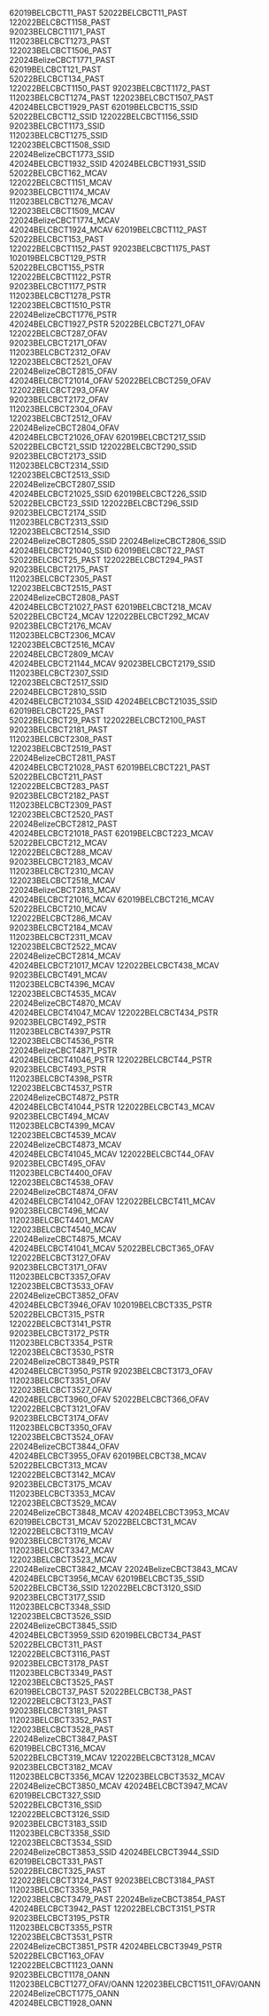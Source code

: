 62019BELCBCT11_PAST	
52022BELCBCT11_PAST	
122022BELCBCT1158_PAST	
92023BELCBCT1171_PAST	
112023BELCBCT1273_PAST	
122023BELCBCT1506_PAST	
22024BelizeCBCT1771_PAST	
62019BELCBCT121_PAST	
52022BELCBCT134_PAST	
122022BELCBCT1150_PAST
92023BELCBCT1172_PAST
112023BELCBCT1274_PAST
122023BELCBCT1507_PAST	
42024BELCBCT1929_PAST
62019BELCBCT15_SSID	
52022BELCBCT12_SSID	
122022BELCBCT1156_SSID	
92023BELCBCT1173_SSID	
112023BELCBCT1275_SSID	
122023BELCBCT1508_SSID	
22024BelizeCBCT1773_SSID	
42024BELCBCT1932_SSID 
42024BELCBCT1931_SSID
52022BELCBCT162_MCAV	
122022BELCBCT1151_MCAV	
92023BELCBCT1174_MCAV	
112023BELCBCT1276_MCAV	
122023BELCBCT1509_MCAV	
22024BelizeCBCT1774_MCAV	
42024BELCBCT1924_MCAV
62019BELCBCT112_PAST
52022BELCBCT153_PAST	
122022BELCBCT1152_PAST
92023BELCBCT1175_PAST	
102019BELCBCT129_PSTR	
52022BELCBCT155_PSTR	
122022BELCBCT1122_PSTR	
92023BELCBCT1177_PSTR	
112023BELCBCT1278_PSTR	
122023BELCBCT1510_PSTR	
22024BelizeCBCT1776_PSTR	
42024BELCBCT1927_PSTR
52022BELCBCT271_OFAV	
122022BELCBCT287_OFAV	
92023BELCBCT2171_OFAV	
112023BELCBCT2312_OFAV	
122023BELCBCT2521_OFAV	
22024BelizeCBCT2815_OFAV	
42024BELCBCT21014_OFAV
52022BELCBCT259_OFAV	
122022BELCBCT293_OFAV	
92023BELCBCT2172_OFAV	
112023BELCBCT2304_OFAV	
122023BELCBCT2512_OFAV	
22024BelizeCBCT2804_OFAV	
42024BELCBCT21026_OFAV
62019BELCBCT217_SSID	
52022BELCBCT21_SSID	
122022BELCBCT290_SSID	
92023BELCBCT2173_SSID	
112023BELCBCT2314_SSID	
122023BELCBCT2513_SSID	
22024BelizeCBCT2807_SSID	
42024BELCBCT21025_SSID
62019BELCBCT226_SSID
52022BELCBCT23_SSID	
122022BELCBCT296_SSID	
92023BELCBCT2174_SSID	
112023BELCBCT2313_SSID	
122023BELCBCT2514_SSID	
22024BelizeCBCT2805_SSID 
22024BelizeCBCT2806_SSID	
42024BELCBCT21040_SSID
62019BELCBCT22_PAST		
52022BELCBCT25_PAST	
122022BELCBCT294_PAST	
92023BELCBCT2175_PAST	
112023BELCBCT2305_PAST	
122023BELCBCT2515_PAST	
22024BelizeCBCT2808_PAST	
42024BELCBCT21027_PAST
62019BELCBCT218_MCAV	
52022BELCBCT24_MCAV	
122022BELCBCT292_MCAV	
92023BELCBCT2176_MCAV	
112023BELCBCT2306_MCAV	
122023BELCBCT2516_MCAV	
22024BELCBCT2809_MCAV	
42024BELCBCT21144_MCAV
92023BELCBCT2179_SSID	
112023BELCBCT2307_SSID	
122023BELCBCT2517_SSID	
22024BELCBCT2810_SSID	
42024BELCBCT21034_SSID 
42024BELCBCT21035_SSID
62019BELCBCT225_PAST	
52022BELCBCT29_PAST	
122022BELCBCT2100_PAST	
92023BELCBCT2181_PAST	
112023BELCBCT2308_PAST	
122023BELCBCT2519_PAST	
22024BelizeCBCT2811_PAST	
42024BELCBCT21028_PAST
62019BELCBCT221_PAST		
52022BELCBCT211_PAST	
122022BELCBCT283_PAST	
92023BELCBCT2182_PAST	
112023BELCBCT2309_PAST	
122023BELCBCT2520_PAST	
22024BelizeCBCT2812_PAST	
42024BELCBCT21018_PAST
62019BELCBCT223_MCAV		
52022BELCBCT212_MCAV	
122022BELCBCT288_MCAV	
92023BELCBCT2183_MCAV	
112023BELCBCT2310_MCAV	
122023BELCBCT2518_MCAV	
22024BelizeCBCT2813_MCAV	
42024BELCBCT21016_MCAV
62019BELCBCT216_MCAV	
52022BELCBCT210_MCAV	
122022BELCBCT286_MCAV	
92023BELCBCT2184_MCAV	
112023BELCBCT2311_MCAV	
122023BELCBCT2522_MCAV	
22024BelizeCBCT2814_MCAV	
42024BELCBCT21017_MCAV
122022BELCBCT438_MCAV	
92023BELCBCT491_MCAV	
112023BELCBCT4396_MCAV	
122023BELCBCT4535_MCAV	
22024BelizeCBCT4870_MCAV	
42024BELCBCT41047_MCAV
122022BELCBCT434_PSTR	
92023BELCBCT492_PSTR	
112023BELCBCT4397_PSTR	
122023BELCBCT4536_PSTR	
22024BelizeCBCT4871_PSTR	
42024BELCBCT41046_PSTR
122022BELCBCT44_PSTR	
92023BELCBCT493_PSTR	
112023BELCBCT4398_PSTR	
122023BELCBCT4537_PSTR	
22024BelizeCBCT4872_PSTR	
42024BELCBCT41044_PSTR
122022BELCBCT43_MCAV
92023BELCBCT494_MCAV	
112023BELCBCT4399_MCAV	
122023BELCBCT4539_MCAV	
22024BelizeCBCT4873_MCAV	
42024BELCBCT41045_MCAV
122022BELCBCT44_OFAV	
92023BELCBCT495_OFAV	
112023BELCBCT4400_OFAV	
122023BELCBCT4538_OFAV	
22024BelizeCBCT4874_OFAV	
42024BELCBCT41042_OFAV
122022BELCBCT411_MCAV	
92023BELCBCT496_MCAV	
112023BELCBCT4401_MCAV	
122023BELCBCT4540_MCAV	
22024BelizeCBCT4875_MCAV	
42024BELCBCT41041_MCAV
52022BELCBCT365_OFAV	
122022BELCBCT3127_OFAV	
92023BELCBCT3171_OFAV	
112023BELCBCT3357_OFAV	
122023BELCBCT3533_OFAV	
22024BelizeCBCT3852_OFAV	
42024BELCBCT3946_OFAV
102019BELCBCT335_PSTR	
52022BELCBCT315_PSTR	
122022BELCBCT3141_PSTR	
92023BELCBCT3172_PSTR	
112023BELCBCT3354_PSTR	
122023BELCBCT3530_PSTR	
22024BelizeCBCT3849_PSTR	
42024BELCBCT3950_PSTR
92023BELCBCT3173_OFAV	
112023BELCBCT3351_OFAV	
122023BELCBCT3527_OFAV	
42024BELCBCT3960_OFAV
52022BELCBCT366_OFAV	
122022BELCBCT3121_OFAV	
92023BELCBCT3174_OFAV	
112023BELCBCT3350_OFAV	
122023BELCBCT3524_OFAV	
22024BelizeCBCT3844_OFAV	
42024BELCBCT3955_OFAV
62019BELCBCT38_MCAV	
52022BELCBCT313_MCAV	
122022BELCBCT3142_MCAV	
92023BELCBCT3175_MCAV	
112023BELCBCT3353_MCAV	
122023BELCBCT3529_MCAV	
22024BelizeCBCT3848_MCAV
42024BELCBCT3953_MCAV
62019BELCBCT31_MCAV	
52022BELCBCT31_MCAV	
122022BELCBCT3119_MCAV	
92023BELCBCT3176_MCAV	
112023BELCBCT3347_MCAV	
122023BELCBCT3523_MCAV	
22024BelizeCBCT3842_MCAV 
22024BelizeCBCT3843_MCAV	
42024BELCBCT3956_MCAV
62019BELCBCT35_SSID	
52022BELCBCT36_SSID	
122022BELCBCT3120_SSID	
92023BELCBCT3177_SSID	
112023BELCBCT3348_SSID	
122023BELCBCT3526_SSID	
22024BelizeCBCT3845_SSID	
42024BELCBCT3959_SSID
62019BELCBCT34_PAST	
52022BELCBCT311_PAST	
122022BELCBCT3116_PAST	
92023BELCBCT3178_PAST	
112023BELCBCT3349_PAST	
122023BELCBCT3525_PAST	
62019BELCBCT37_PAST	
52022BELCBCT38_PAST	
122022BELCBCT3123_PAST	
92023BELCBCT3181_PAST	
112023BELCBCT3352_PAST	
122023BELCBCT3528_PAST 	
22024BelizeCBCT3847_PAST	
62019BELCBCT316_MCAV	
52022BELCBCT319_MCAV
122022BELCBCT3128_MCAV	
92023BELCBCT3182_MCAV	
112023BELCBCT3356_MCAV
122023BELCBCT3532_MCAV	
22024BelizeCBCT3850_MCAV
42024BELCBCT3947_MCAV
62019BELCBCT327_SSID	
52022BELCBCT316_SSID	
122022BELCBCT3126_SSID	
92023BELCBCT3183_SSID	
112023BELCBCT3358_SSID	
122023BELCBCT3534_SSID	
22024BelizeCBCT3853_SSID
42024BELCBCT3944_SSID
62019BELCBCT331_PAST	
52022BELCBCT325_PAST	
122022BELCBCT3124_PAST
92023BELCBCT3184_PAST	
112023BELCBCT3359_PAST	
122023BELCBCT3479_PAST 
22024BelizeCBCT3854_PAST
42024BELCBCT3942_PAST
122022BELCBCT3151_PSTR	
92023BELCBCT3195_PSTR	
112023BELCBCT3355_PSTR	
122023BELCBCT3531_PSTR	
22024BelizeCBCT3851_PSTR
42024BELCBCT3949_PSTR
52022BELCBCT163_OFAV	
122022BELCBCT1123_OANN	
92023BELCBCT1178_OANN	
112023BELCBCT1277_OFAV/OANN	
122023BELCBCT1511_OFAV/OANN	
22024BelizeCBCT1775_OANN	
42024BELCBCT1928_OANN